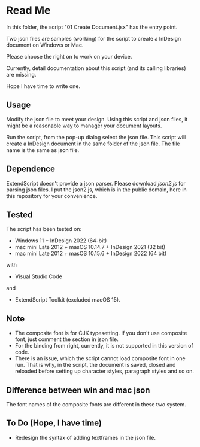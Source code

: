 # Read Me

In this folder, the script "01 Create Document.jsx" has the entry point.

Two json files are samples (working) for the script to create a InDesign document on Windows or Mac.

Please choose the right on to work on your device.



Currently, detail documentation about this script (and its calling libraries) are missing.

Hope I have time to write one.

## Usage
Modify the json file to meet your design. Using this script and json files, it might be a reasonable way to manager your document layouts.

Run the script, from the pop-up dialog select the json file. This script will create a InDesign document in the same folder of the json file. The file name is the same as json file.

## Dependence
ExtendScript doesn't provide a json parser. Please download *json2.js* for parsing json files.
I put the json2.js, which is in the public domain,  here in this repository for your convenience.

## Tested

The script has been tested on:

* Windows 11 + InDesign 2022 (64-bit)
* mac mini Late 2012 + masOS 10.14.7 + InDesign 2021 (32 bit)
* mac mini Late 2012 + masOS 10.15.6 + InDesign 2022 (64 bit)

with 
* Visual Studio Code

and 
* ExtendScript Toolkit (excluded macOS 15).

## Note
* The composite font is for CJK typesetting.
If you don't use composite font, just comment the section in json file.
* For the binding from right, currently, it is not supported in this version of code.
* There is an issue, which the script cannot load composite font in one run. That is why, in the script, the document is saved, closed and reloaded before setting up character styles, paragraph styles and so on.

## Difference between win and mac json
The font names of the composite fonts are different in these two system.

## To Do (Hope, I have time)
* Redesign the syntax of adding textframes in the json file.
